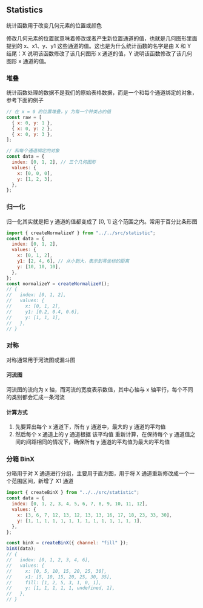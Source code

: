 ## Statistics

统计函数用于改变几何元素的位置或颜色

修改几何元素的位置就意味着修改或者产生新位置通道的值，也就是几何图形里面提到的 x、x1、y、y1 这些通道的值。这也是为什么统计函数的名字是由 X 和 Y 结尾：X 说明该函数修改了该几何图形 x 通道的值，Y 说明该函数修改了该几何图形 x 通道的值。

### 堆叠

统计函数处理的数据不是我们的原始表格数据，而是一个和每个通道绑定的对象，参考下面的例子

```javascript
// 在 x = 0 的位置堆叠，y 为每一个种类占的值
const raw = [
  { x: 0, y: 1 },
  { x: 0, y: 2 },
  { x: 0, y: 3 },
];

// 和每个通道绑定的对象
const data = {
  index: [0, 1, 2], // 三个几何图形
  values: {
    x: [0, 0, 0],
    y: [1, 2, 3],
  },
};
```

### 归一化

归一化其实就是把 y 通道的值都变成了 [0, 1] 这个范围之内。常用于百分比条形图

```javascript
import { createNormalizeY } from "../../src/statistic";
const data = {
  index: [0, 1, 2],
  values: {
    x: [0, 1, 2],
    y1: [2, 4, 6], // 从小到大，表示到零坐标的距离
    y: [10, 10, 10],
  },
};
const normalizeY = createNormalizeY();
// {
//   index: [0, 1, 2],
//   values: {
//     x: [0, 1, 2],
//     y1: [0.2, 0.4, 0.6],
//     y: [1, 1, 1],
//   },
// }
```

### 对称

对称通常用于河流图或漏斗图

#### 河流图

河流图的流向为 x 轴，而河流的宽度表示数值，其中心轴与 x 轴平行，每个不同的类别都会汇成一条河流

#### 计算方式

1. 先要算出每个 x 通道下，所有 y 通道中，最大的 y 通道的平均值
2. 然后每个 x 通道上的 y 通道根据 该平均值 重新计算，在保持每个 y 通道值之间的间距相同的情况下，确保所有 y 通道的平均值为最大的平均值

### 分箱 BinX

分箱用于对 X 通道进行分组，主要用于直方图，用于将 X 通道重新修改成一个一个范围区间，新增了 X1 通道

```javascript
import { createBinX } from "../../src/statistic";
const data = {
  index: [0, 1, 2, 3, 4, 5, 6, 7, 8, 9, 10, 11, 12],
  values: {
    x: [3, 6, 7, 12, 13, 12, 13, 13, 16, 17, 18, 23, 33, 30],
    y: [1, 1, 1, 1, 1, 1, 1, 1, 1, 1, 1, 1, 1, 1],
  },
};

const binX = createBinX({ channel: "fill" });
binX(data);
// {
//   index: [0, 1, 2, 3, 4, 6],
//   values: {
//     x: [0, 5, 10, 15, 20, 25, 30],
//     x1: [5, 10, 15, 20, 25, 30, 35],
//     fill: [1, 2, 5, 3, 1, 0, 1],
//     y: [1, 1, 1, 1, 1, undefined, 1],
//   },
// }
```

